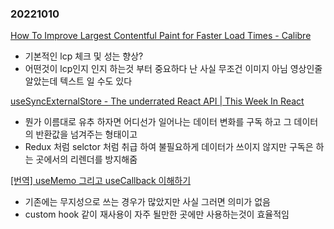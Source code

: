 ### 20221010
[How To Improve Largest Contentful Paint for Faster Load Times - Calibre](https://calibreapp.com/blog/largest-contentful-paint)
- 기본적인 lcp 체크 및 성는 향상?
- 어떤것이 lcp인지 인지 하는것 부터 중요하다 난 사실 무조건 이미지 아님 영상인줄 알았는데 텍스트 일 수도 있다

[useSyncExternalStore - The underrated React API | This Week In React](https://thisweekinreact.com/articles/useSyncExternalStore-the-underrated-react-api#link3)
- 뭔가 이름대로 유추 하자면 어디선가 일어나는 데이터 변화를 구독 하고 그 데이터의 반환값을 넘겨주는 형태이고
- Redux 처럼 selctor 처럼 취급 하여 불필요하게 데이터가 쓰이지 않지만 구독은 하는 곳에서의 리렌더를 방지해줌

[[번역] useMemo 그리고 useCallback 이해하기](https://medium.com/@yujso66/%EB%B2%88%EC%97%AD-usememo-%EA%B7%B8%EB%A6%AC%EA%B3%A0-usecallback-%EC%9D%B4%ED%95%B4%ED%95%98%EA%B8%B0-844620cd41a1)
- 기존에는 무지성으로 쓰는 경우가 많았지만 사실 그러면 의미가 없음
- custom hook 같이 재사용이 자주 될만한 곳에만 사용하는것이 효율적임